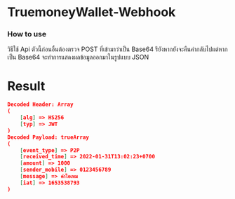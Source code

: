 # TruemoneyWallet-Webhook
### How to use

วิธีใช้ Api ตัวนี้ก่อนอื่นต้องตรวจ POST ที่เข้ามาว่าเป็น Base64 รึยังหากยังจะคืนค่ากลับไปแต่หากเป็น Base64 จะทำการแสดงผลข้อมูลออกมาในรูปแบบ JSON

# Result
```json
Decoded Header: Array
(
    [alg] => HS256
    [typ] => JWT
)
Decoded Payload: trueArray
(
    [event_type] => P2P
    [received_time] => 2022-01-31T13:02:23+0700
    [amount] => 1000
    [sender_mobile] => 0123456789
    [message] => ค่าไอเทม
    [iat] => 1653538793
)
```

